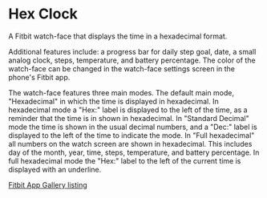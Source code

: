 # Hex Clock
A Fitbit watch-face that displays the time in a hexadecimal format. 

Additional features include: a progress bar for daily step goal, date, a small analog clock, steps, temperature, and battery percentage. The color of the watch-face can be changed in the watch-face settings screen in the phone's Fitbit app. 

The watch-face features three main modes. The default main mode, "Hexadecimal" in which the time is displayed in hexadecimal. In hexadecimal mode a "Hex:" label is displayed to the left of the time, as a reminder that the time is in shown in hexadecimal. In "Standard Decimal" mode the time is shown in the usual decimal numbers, and a "Dec:" label is displayed to the left of the time to indicate the mode. In "Full hexadecimal" all numbers on the watch screen are shown in hexadecimal. This includes day of the month, year, time, steps, temperature, and battery percentage. In full hexadecimal mode the "Hex:" label to the left of the current time is displayed with an underline. 

[Fitbit App Gallery listing](https://gallery.fitbit.com/details/2332fe64-124f-4c94-852f-7686552522af?key=4a38aea7-998b-4bd0-b2fa-9abdad2b91b4)
